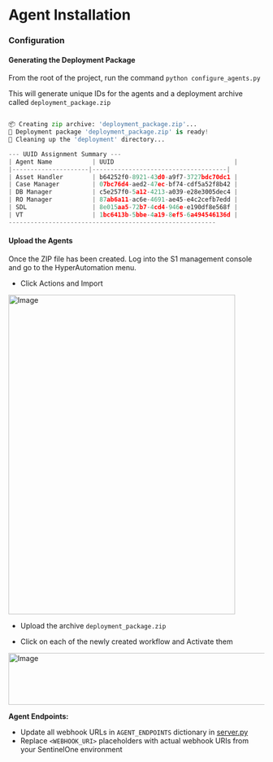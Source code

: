 # Agent Installation

### Configuration

####  Generating the Deployment Package

From the root of the project, run the command  `python configure_agents.py`

This will generate unique IDs for the agents and a deployment archive called `deployment_package.zip`

```python

📦 Creating zip archive: 'deployment_package.zip'...
🎉 Deployment package 'deployment_package.zip' is ready!
🧹 Cleaning up the 'deployment' directory...

--- UUID Assignment Summary ---
| Agent Name           | UUID                                 |
|---------------------|-------------------------------------|
| Asset Handler        | b64252f0-8921-43d0-a9f7-3727bdc70dc1 |
| Case Manager         | 07bc76d4-aed2-47ec-bf74-cdf5a52f8b42 |
| DB Manager           | c5e257f0-5a12-4213-a039-e28e3005dec4 |
| RO Manager           | 87ab6a11-ac6e-4691-ae45-e4c2cefb7edd |
| SDL                  | 8e015aa5-72b7-4cd4-946e-e190df8e568f |
| VT                   | 1bc6413b-5bbe-4a19-8ef5-6a494546136d |
---------------------------------------------------------
```

#### Upload the Agents

Once the ZIP file has been created. Log into the S1 management console and go to the HyperAutomation menu.
- Click Actions and Import 

<img width="446" height="628" alt="Image" src="https://github.com/user-attachments/assets/366bea70-f01a-481e-af96-f44024eca395" />

- Upload the archive `deployment_package.zip`


- Click on each of the newly created workflow and Activate them

<img width="510" height="102" alt="Image" src="https://github.com/user-attachments/assets/b4ec1e65-49f4-4d2e-88f8-dfc6fa7d3ec9" />


**Agent Endpoints:**
- Update all webhook URLs in `AGENT_ENDPOINTS` dictionary in [server.py](./server/server.py)
- Replace `<WEBHOOK_URI>` placeholders with actual webhook URIs from your SentinelOne environment
